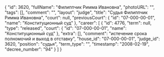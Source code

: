 {
    "id": 3620,
    "fullName": "Филиппчик Римма Ивановна",
    "photoURL": "",
    "tags": [],
    "comment": "",
    "layout": "judge",
    "title": "Судья Филиппчик Римма Ивановна",
    "court": null,
    "previousCourt": {
        "id": "07-000-00-01",
        "name": "Конституционный суд"
    },
    "career": [
        {
            "id": 4776,
            "term": null,
            "type": "released",
            "court": {
                "id": "07-000-00-01",
                "name": "Конституционный суд"
            },
            "extra": [],
            "comment": "истечение срока полномочий и выход в отставку",
            "house_id": "07-000-00-01",
            "judge_id": 3620,
            "position": "судья",
            "term_type": "",
            "timestamp": "2008-02-19",
            "decree_number": "94"
        }
    ]
}
